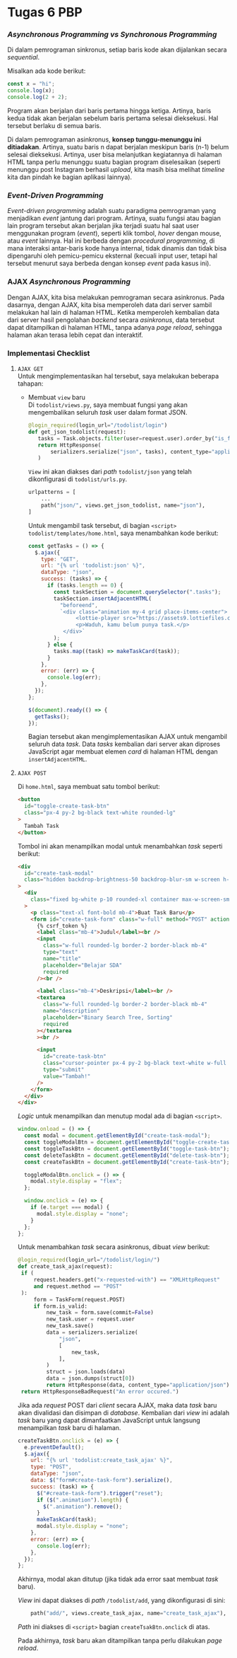 # Tugas 6 PBP

### _Asynchronous Programming vs Synchronous Programming_

Di dalam pemrograman sinkronus, setiap baris kode akan dijalankan secara _sequential_.

Misalkan ada kode berikut:

```js
const x = "hi";
console.log(x);
console.log(2 + 2);
```

Program akan berjalan dari baris pertama hingga ketiga. Artinya, baris kedua tidak akan berjalan sebelum baris pertama selesai dieksekusi. Hal tersebut berlaku di semua baris.

Di dalam pemrograman asinkronus, **konsep tunggu-menunggu ini ditiadakan**. Artinya, suatu baris n dapat berjalan meskipun baris (n-1) belum selesai dieksekusi. Artinya, user bisa melanjutkan kegiatannya di halaman HTML tanpa perlu menunggu suatu bagian program diselesaikan (seperti menunggu post Instagram berhasil _upload_, kita masih bisa melihat _timeline_ kita dan pindah ke bagian aplikasi lainnya).

### _Event-Driven Programming_

_Event-driven programming_ adalah suatu paradigma pemrograman yang menjadikan _event_ jantung dari program. Artinya, suatu fungsi atau bagian lain program tersebut akan berjalan jika terjadi suatu hal saat user menggunakan program (_event_), seperti klik tombol, _hover_ dengan mouse, atau _event_ lainnya. Hal ini berbeda dengan _procedural programming_, di mana interaksi antar-baris kode hanya internal, tidak dinamis dan tidak bisa dipengaruhi oleh pemicu-pemicu eksternal (kecuali input user, tetapi hal tersebut menurut saya berbeda dengan konsep _event_ pada kasus ini).

### AJAX _Asynchronous Programming_

Dengan AJAX, kita bisa melakukan pemrograman secara asinkronus. Pada dasarnya, dengan AJAX, kita bisa memperoleh data dari server sambil melakukan hal lain di halaman HTML. Ketika memperoleh kembalian data dari server hasil pengolahan _backend_ secara _asinkronus_, data tersebut dapat ditampilkan di halaman HTML, tanpa adanya _page reload_, sehingga halaman akan terasa lebih cepat dan interaktif.

### Implementasi Checklist

1. `AJAX GET`<br>
   Untuk mengimplementasikan hal tersebut, saya melakukan beberapa tahapan:

   - Membuat `view` baru<br>
     Di `todolist/views.py`, saya membuat fungsi yang akan mengembalikan seluruh _task_ user dalam format JSON.

     ```py
     @login_required(login_url="/todolist/login")
     def get_json_todolist(request):
        tasks = Task.objects.filter(user=request.user).order_by("is_finished")
        return HttpResponse(
            serializers.serialize("json", tasks), content_type="application/json"
        )
     ```

     `View` ini akan diakses dari _path_ `todolist/json` yang telah dikonfigurasi di `todolist/urls.py`.

     ```py
     urlpatterns = [
         ...
         path("json/", views.get_json_todolist, name="json"),
     ]
     ```

     Untuk mengambil task tersebut, di bagian `<script>` `todolist/templates/home.html`, saya menambahkan kode berikut:

     ```js
     const getTasks = () => {
       $.ajax({
         type: "GET",
         url: "{% url 'todolist:json' %}",
         dataType: "json",
         success: (tasks) => {
           if (tasks.length == 0) {
             const taskSection = document.querySelector(".tasks");
             taskSection.insertAdjacentHTML(
               "beforeend",
               `<div class="animation my-4 grid place-items-center">
                    <lottie-player src="https://assets9.lottiefiles.com/datafiles/vhvOcuUkH41HdrL/data.json"  background="transparent"  speed="1"  style="width: 300px; height: 300px;"  loop  autoplay></lottie-player>
                    <p>Waduh, kamu belum punya task.</p>
                </div>`
             );
           } else {
             tasks.map((task) => makeTaskCard(task));
           }
         },
         error: (err) => {
           console.log(err);
         },
       });
     };

     $(document).ready(() => {
       getTasks();
     });
     ```

     Bagian tersebut akan mengimplementasikan AJAX untuk mengambil seluruh data _task_. Data _tasks_ kembalian dari server akan diproses JavaScript agar membuat elemen _card_ di halaman HTML dengan `insertAdjacentHTML`.

2. `AJAX POST`

   Di `home.html`, saya membuat satu tombol berikut:

   ```html
   <button
     id="toggle-create-task-btn"
     class="px-4 py-2 bg-black text-white rounded-lg"
   >
     Tambah Task
   </button>
   ```

   Tombol ini akan menampilkan modal untuk menambahkan _task_ seperti berikut:

   ```html
   <div
     id="create-task-modal"
     class="hidden backdrop-brightness-50 backdrop-blur-sm w-screen h-screen fixed justify-center items-center top-0 left-0"
   >
     <div
       class="fixed bg-white p-10 rounded-xl container max-w-screen-sm max-h-screen"
     >
       <p class="text-xl font-bold mb-4">Buat Task Baru</p>
       <form id="create-task-form" class="w-full" method="POST" action="">
         {% csrf_token %}
         <label class="mb-4">Judul</label><br />
         <input
           class="w-full rounded-lg border-2 border-black mb-4"
           type="text"
           name="title"
           placeholder="Belajar SDA"
           required
         /><br />

         <label class="mb-4">Deskripsi</label><br />
         <textarea
           class="w-full rounded-lg border-2 border-black mb-4"
           name="description"
           placeholder="Binary Search Tree, Sorting"
           required
         ></textarea
         ><br />

         <input
           id="create-task-btn"
           class="cursor-pointer px-4 py-2 bg-black text-white w-full rounded-lg"
           type="submit"
           value="Tambah!"
         />
       </form>
     </div>
   </div>
   ```

   _Logic_ untuk menampilkan dan menutup modal ada di bagian `<script>`.

   ```js
   window.onload = () => {
     const modal = document.getElementById("create-task-modal");
     const toggleModalBtn = document.getElementById("toggle-create-task-btn");
     const toggleTaskBtn = document.getElementById("toggle-task-btn");
     const deleteTaskBtn = document.getElementById("delete-task-btn");
     const createTaskBtn = document.getElementById("create-task-btn");

     toggleModalBtn.onclick = () => {
       modal.style.display = "flex";
     };

     window.onclick = (e) => {
       if (e.target === modal) {
         modal.style.display = "none";
       }
     };
   };
   ```

   Untuk menambahkan _task_ secara asinkronus, dibuat _view_ berikut:

   ```py
   @login_required(login_url="/todolist/login/")
   def create_task_ajax(request):
    if (
        request.headers.get("x-requested-with") == "XMLHttpRequest"
        and request.method == "POST"
    ):
        form = TaskForm(request.POST)
        if form.is_valid:
            new_task = form.save(commit=False)
            new_task.user = request.user
            new_task.save()
            data = serializers.serialize(
                "json",
                [
                    new_task,
                ],
            )
            struct = json.loads(data)
            data = json.dumps(struct[0])
            return HttpResponse(data, content_type="application/json")
    return HttpResponseBadRequest("An error occured.")
   ```

   Jika ada _request_ POST dari _client_ secara AJAX, maka data _task_ baru akan divalidasi dan disimpan di _database_. Kembalian dari _view_ ini adalah _task_ baru yang dapat dimanfaatkan JavaScript untuk langsung menampilkan _task_ baru di halaman.

   ```js
   createTaskBtn.onclick = (e) => {
     e.preventDefault();
     $.ajax({
       url: "{% url 'todolist:create_task_ajax' %}",
       type: "POST",
       dataType: "json",
       data: $("form#create-task-form").serialize(),
       success: (task) => {
         $("#create-task-form").trigger("reset");
         if ($(".animation").length) {
           $(".animation").remove();
         }
         makeTaskCard(task);
         modal.style.display = "none";
       },
       error: (err) => {
         console.log(err);
       },
     });
   };
   ```

   Akhirnya, modal akan ditutup (jika tidak ada error saat membuat _task_ baru).

   _View_ ini dapat diakses di _path_ `/todolist/add`, yang dikonfigurasi di sini:

   ```py
       path("add/", views.create_task_ajax, name="create_task_ajax"),
   ```

   _Path_ ini diakses di `<script>` bagian `createTsakBtn.onclick` di atas.

   Pada akhirnya, _task_ baru akan ditampilkan tanpa perlu dilakukan _page reload_.
